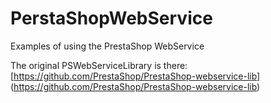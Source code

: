 # PerstaShopWebService
Examples of using the PrestaShop WebService

The original PSWebServiceLibrary is there: [https://github.com/PrestaShop/PrestaShop-webservice-lib] (https://github.com/PrestaShop/PrestaShop-webservice-lib)
